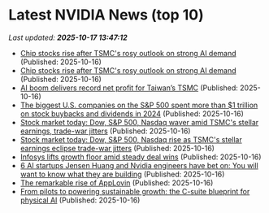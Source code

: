 # Latest NVIDIA News (top 10)
_Last updated: **2025-10-17 13:47:12**_

- [Chip stocks rise after TSMC's rosy outlook on strong AI demand](https://finance.yahoo.com/news/chip-stocks-rise-tsmcs-rosy-133923357.html) (Published: 2025-10-16)
- [Chip stocks rise after TSMC's rosy outlook on strong AI demand](https://www.channelnewsasia.com/business/chip-stocks-rise-after-tsmcs-rosy-outlook-strong-ai-demand-5406941) (Published: 2025-10-16)
- [AI boom delivers record net profit for Taiwan’s TSMC](https://www.digitaljournal.com/business/ai-boom-delivers-record-net-profit-for-taiwans-tsmc/article) (Published: 2025-10-16)
- [The biggest U.S. companies on the S&P 500 spent more than $1 trillion on stock buybacks and dividends in 2024](https://biztoc.com/x/a4bad24c94d857a0) (Published: 2025-10-16)
- [Stock market today: Dow, S&P 500, Nasdaq waver amid TSMC's stellar earnings, trade-war jitters](https://finance.yahoo.com/news/live/stock-market-today-dow-sp-500-nasdaq-waver-amid-tsmcs-stellar-earnings-trade-war-jitters-133458276.html) (Published: 2025-10-16)
- [Stock market today: Dow, S&P 500, Nasdaq rise as TSMC's stellar earnings eclipse trade-war jitters](https://finance.yahoo.com/news/live/stock-market-today-dow-sp-500-nasdaq-rise-as-tsmcs-stellar-earnings-eclipse-trade-war-jitters-232657093.html) (Published: 2025-10-16)
- [Infosys lifts growth floor amid steady deal wins](https://finance.yahoo.com/news/infosys-lifts-growth-floor-amid-132659811.html) (Published: 2025-10-16)
- [6 AI startups Jensen Huang and Nvidia engineers have bet on: You will want to know what they are building](https://economictimes.indiatimes.com/news/international/us/6-ai-startups-jensen-huang-and-nvidia-engineers-have-bet-on-you-will-want-to-know-what-they-are-building/articleshow/124606172.cms) (Published: 2025-10-16)
- [The remarkable rise of AppLovin](https://biztoc.com/x/211d22d440a51813) (Published: 2025-10-16)
- [From pilots to powering sustainable growth: the C-suite blueprint for physical AI](https://fortune.com/2025/10/16/ey-raj-sharma-c-suite-blueprint-for-physical-ai/) (Published: 2025-10-16)
